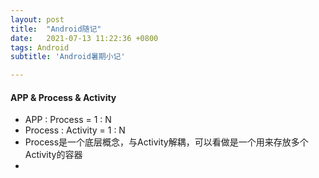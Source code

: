 ```yaml
---
layout: post
title:  "Android随记"
date:   2021-07-13 11:22:36 +0800
tags: Android
subtitle: 'Android暑期小记'

---
```


#### APP & Process & Activity 

* APP : Process = 1 : N
* Process : Activity = 1 : N
* Process是一个底层概念，与Activity解耦，可以看做是一个用来存放多个Activity的容器
* 